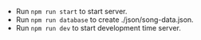 -   Run `npm run start` to start server.
-   Run `npm run database` to create ./json/song-data.json.
-   Run `npm run dev` to start development time server.
